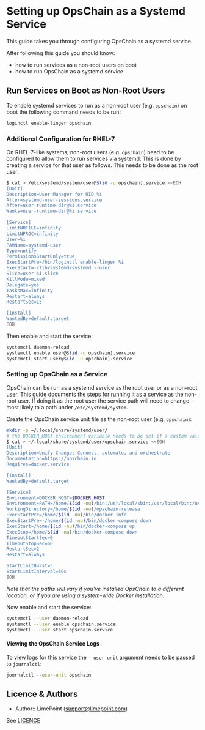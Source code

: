 # Setting up OpsChain as a Systemd Service

This guide takes you through configuring OpsChain as a systemd service.

After following this guide you should know:

- how to run services as a non-root users on boot
- how to run OpsChain as a systemd service

## Run Services on Boot as Non-Root Users

To enable systemd services to run as a non-root user (e.g. `opschain`) on boot the following command needs to be run:

```bash
loginctl enable-linger opschain
```

### Additional Configuration for RHEL-7

On RHEL-7-like systems, non-root users (e.g. `opschain`) need to be configured to allow them to run services via systemd. This is done by creating a service for that user as follows. This needs to be done as the root user.

```bash
$ cat > /etc/systemd/system/user@$(id -u opschain).service <<EOH
[Unit]
Description=User Manager for UID %i
After=systemd-user-sessions.service
After=user-runtime-dir@%i.service
Wants=user-runtime-dir@%i.service

[Service]
LimitNOFILE=infinity
LimitNPROC=infinity
User=%i
PAMName=systemd-user
Type=notify
PermissionsStartOnly=true
ExecStartPre=/bin/loginctl enable-linger %i
ExecStart=-/lib/systemd/systemd --user
Slice=user-%i.slice
KillMode=mixed
Delegate=yes
TasksMax=infinity
Restart=always
RestartSec=15

[Install]
WantedBy=default.target
EOH
```

Then enable and start the service:

```bash
systemctl daemon-reload
systemctl enable user@$(id -u opschain).service
systemctl start user@$(id -u opschain).service
```

### Setting up OpsChain as a Service

OpsChain can be run as a systemd service as the root user or as a non-root user. This guide documents the steps for running it as a service as the non-root user. If doing it as the root user the service path will need to change - most likely to a path under `/etc/systemd/system`.

Create the OpsChain service unit file as the non-root user (e.g. `opschain`):

```bash
mkdir -p ~/.local/share/systemd/user/
# the DOCKER_HOST environment variable needs to be set if a custom value is being used (e.g. if using rootless docker)
$ cat > ~/.local/share/systemd/user/opschain.service <<EOH
[Unit]
Description=Unify Change: Connect, automate, and orchestrate
Documentation=https://opschain.io
Requires=docker.service

[Install]
WantedBy=default.target

[Service]
Environment=DOCKER_HOST=$DOCKER_HOST
Environment=PATH=/home/$(id -nu)/bin:/usr/local/sbin:/usr/local/bin:/usr/sbin:/usr/bin:/sbin:/bin
WorkingDirectory=/home/$(id -nu)/opschain-release
ExecStartPre=/home/$(id -nu)/bin/docker info
ExecStartPre=-/home/$(id -nu)/bin/docker-compose down
ExecStart=/home/$(id -nu)/bin/docker-compose up
ExecStop=/home/$(id -nu)/bin/docker-compose down
TimeoutStartSec=0
TimeoutStopSec=60
RestartSec=2
Restart=always

StartLimitBurst=3
StartLimitInterval=60s
EOH
```

_Note that the paths will vary if you've installed OpsChain to a different location, or if you are using a system-wide Docker installation._

Now enable and start the service:

```bash
systemctl --user daemon-reload
systemctl --user enable opschain.service
systemctl --user start opschain.service
```

#### Viewing the OpsChain Service Logs

To view logs for this service the `--user-unit` argument needs to be passed to `journalctl`:

```bash
journalctl --user-unit opschain
```

## Licence & Authors

- Author:: LimePoint (support@limepoint.com)

See [LICENCE](../../LICENCE)

